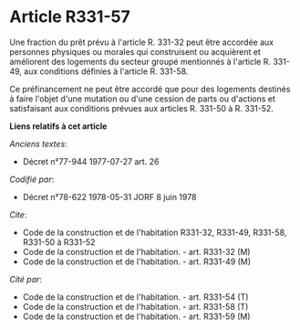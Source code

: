 # Article R331-57

Une fraction du prêt prévu à l'article R. 331-32 peut être accordée aux personnes physiques ou morales qui construisent ou
acquièrent et améliorent des logements du secteur groupé mentionnés à l'article R. 331-49, aux conditions définies à
l'article R. 331-58.

Ce préfinancement ne peut être accordé que pour des logements destinés à faire l'objet d'une mutation ou d'une cession de
parts ou d'actions et satisfaisant aux conditions prévues aux articles R. 331-50 à R. 331-52.

**Liens relatifs à cet article**

_Anciens textes_:

  - Décret n°77-944 1977-07-27 art. 26

_Codifié par_:

  - Décret n°78-622 1978-05-31 JORF 8 juin 1978

_Cite_:

  - Code de la construction et de l'habitation R331-32, R331-49, R331-58, R331-50 à R331-52
  - Code de la construction et de l'habitation. - art. R331-32 (M)
  - Code de la construction et de l'habitation. - art. R331-49 (M)

_Cité par_:

  - Code de la construction et de l'habitation. - art. R331-54 (T)
  - Code de la construction et de l'habitation. - art. R331-58 (T)
  - Code de la construction et de l'habitation. - art. R331-59 (M)
